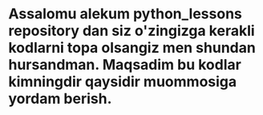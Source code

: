 # Assalomu alekum python_lessons repository dan siz o'zingizga kerakli kodlarni topa olsangiz men shundan hursandman. Maqsadim bu kodlar kimningdir qaysidir muommosiga yordam berish.
